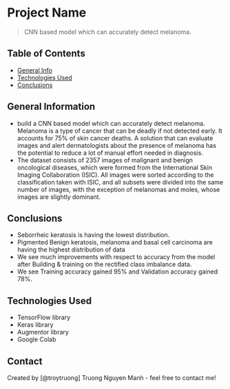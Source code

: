 # Project Name
> CNN based model which can accurately detect melanoma.


## Table of Contents
* [General Info](#general-information)
* [Technologies Used](#technologies-used)
* [Conclusions](#conclusions)

<!-- You can include any other section that is pertinent to your problem -->

## General Information
- build a CNN based model which can accurately detect melanoma. Melanoma is a type of cancer that can be deadly if not detected early. It accounts for 75% of skin cancer deaths. A solution that can evaluate images and alert dermatologists about the presence of melanoma has the potential to reduce a lot of manual effort needed in diagnosis.
- The dataset consists of 2357 images of malignant and benign oncological diseases, which were formed from the International Skin Imaging Collaboration (ISIC). All images were sorted according to the classification taken with ISIC, and all subsets were divided into the same number of images, with the exception of melanomas and moles, whose images are slightly dominant.

<!-- You don't have to answer all the questions - just the ones relevant to your project. -->

## Conclusions
- Seborrheic keratosis is having the lowest distribution.
- Pigmented Benign keratosis, melanoma and basal cell carcinoma are having the highest distribution of data
- We see much improvements with respect to accuracy from the model after Building & training on the rectified class imbalance data.
- We see Training accuracy gained 95% and Validation accuracy gained 78%.

<!-- You don't have to answer all the questions - just the ones relevant to your project. -->


## Technologies Used
- TensorFlow library
- Keras library
- Augmentor library
- Google Colab


## Contact
Created by [@troytruong] Truong Nguyen Manh - feel free to contact me!


<!-- Optional -->
<!-- ## License -->
<!-- This project is open source and available under the [... License](). -->

<!-- You don't have to include all sections - just the one's relevant to your project -->
